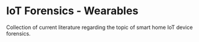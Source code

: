 # IoT Forensics - Wearables
Collection of current literature regarding the topic of smart home IoT device forensics.
